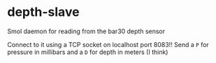 # depth-slave
Smol daemon for reading from the bar30 depth sensor

Connect to it using a TCP socket on localhost port 8083!!
Send a `P` for pressure in millibars and a `D` for depth in meters (I think)
